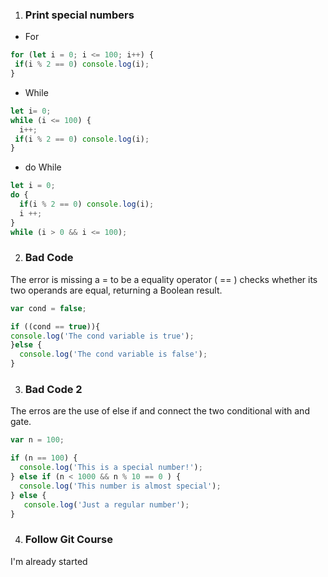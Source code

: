 1. ### Print special numbers
- For
```javascript
for (let i = 0; i <= 100; i++) {
 if(i % 2 == 0) console.log(i);
}
```
- While
```javascript
let i= 0;
while (i <= 100) {
  i++;
 if(i % 2 == 0) console.log(i);
}
```
- do While
```javascript
let i = 0;
do {
  if(i % 2 == 0) console.log(i); 
  i ++;
}
while (i > 0 && i <= 100);
```

2. ### Bad Code
The error is missing a = to be a equality operator ( == ) checks whether its two operands are equal, returning a Boolean result. 

```javascript
var cond = false;

if ((cond == true)){
console.log('The cond variable is true');
}else {
  console.log('The cond variable is false');
}
```
3. ### Bad Code 2
The erros are the use of else if and connect the two conditional with and gate.
```javascript
var n = 100;

if (n == 100) {
  console.log('This is a special number!');
} else if (n < 1000 && n % 10 == 0 ) {
  console.log('This number is almost special');
} else {
   console.log('Just a regular number');
}
```
4. ### Follow Git Course
I'm already started 